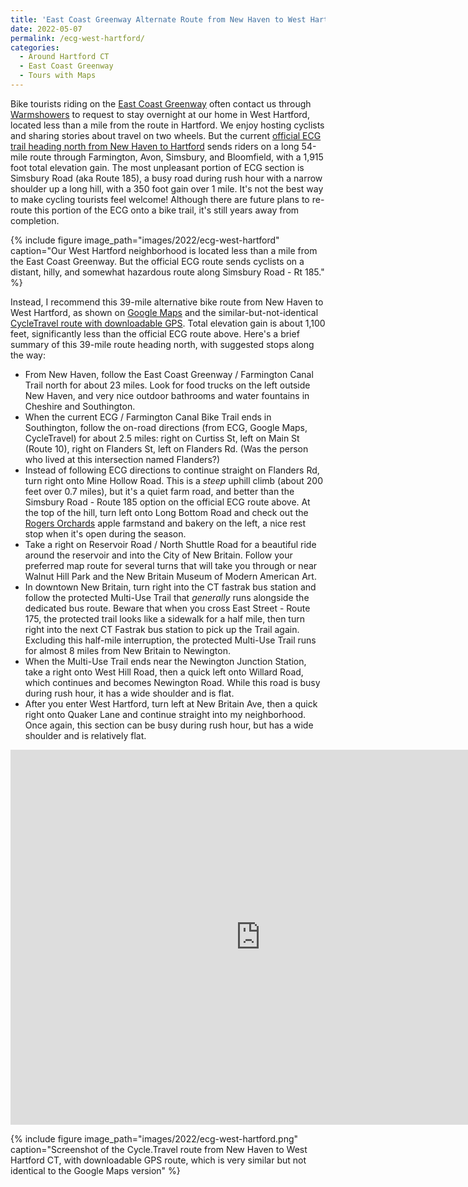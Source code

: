 ```yaml
---
title: 'East Coast Greenway Alternate Route from New Haven to West Hartford CT'
date: 2022-05-07
permalink: /ecg-west-hartford/
categories:
  - Around Hartford CT
  - East Coast Greenway
  - Tours with Maps
---
```

Bike tourists riding on the [East Coast Greenway](https://greenway.org) often contact us through [Warmshowers](https://warmshowers.org) to request to stay overnight at our home in West Hartford, located less than a mile from the route in Hartford. We enjoy hosting cyclists and sharing stories about travel on two wheels. But the current [official ECG trail heading north from New Haven to Hartford](https://map.greenway.org/?loc=10,41.57950,-73.00552&route=41.30948,-72.92705,41.76972,-72.71189) sends riders on a long 54-mile route through Farmington, Avon, Simsbury, and Bloomfield, with a 1,915 foot total elevation gain. The most unpleasant portion of ECG section is Simsbury Road (aka Route 185), a busy road during rush hour with a narrow shoulder up a long hill, with a 350 foot gain over 1 mile. It's not the best way to make cycling tourists feel welcome! Although there are future plans to re-route this portion of the ECG onto a bike trail, it's still years away from completion.

{% include figure image_path="images/2022/ecg-west-hartford" caption="Our West Hartford neighborhood is located less than a mile from the East Coast Greenway. But the official ECG route sends cyclists on a distant, hilly, and somewhat hazardous route along Simsbury Road - Rt 185." %}

Instead, I recommend this 39-mile alternative bike route from New Haven to West Hartford, as shown on [Google Maps](https://goo.gl/maps/jbJkajdQkJMPAuJ69) and the similar-but-not-identical [CycleTravel route with downloadable GPS](https://cycle.travel/map/journey/311913). Total elevation gain is about 1,100 feet, significantly less than the official ECG route above. Here's a brief summary of this 39-mile route heading north, with suggested stops along the way:

- From New Haven, follow the East Coast Greenway / Farmington Canal Trail north for about 23 miles. Look for food trucks on the left outside New Haven, and very nice outdoor bathrooms and water fountains in Cheshire and Southington.
- When the current ECG / Farmington Canal Bike Trail ends in Southington, follow the on-road directions (from ECG, Google Maps, CycleTravel) for about 2.5 miles: right on Curtiss St, left on Main St (Route 10), right on Flanders St, left on Flanders Rd. (Was the person who lived at this intersection named Flanders?)
- Instead of following ECG directions to continue straight on Flanders Rd, turn right onto Mine Hollow Road. This is a *steep* uphill climb (about 200 feet over 0.7 miles), but it's a quiet farm road, and better than the Simsbury Road - Route 185 option on the official ECG route above. At the top of the hill, turn left onto Long Bottom Road and check out the [Rogers Orchards](https://rogersorchards.com) apple farmstand and bakery on the left, a nice rest stop when it's open during the season.
- Take a right on Reservoir Road / North Shuttle Road for a beautiful ride around the reservoir and into the City of New Britain. Follow your preferred map route for several turns that will take you through or near Walnut Hill Park and the New Britain Museum of Modern American Art.
- In downtown New Britain, turn right into the CT fastrak bus station and follow the protected Multi-Use Trail that *generally* runs alongside the dedicated bus route. Beware that when you cross East Street - Route 175, the protected trail looks like a sidewalk for a half mile, then turn right into the next CT Fastrak bus station to pick up the Trail again. Excluding this half-mile interruption, the protected Multi-Use Trail runs for almost 8 miles from New Britain to Newington.
- When the Multi-Use Trail ends near the Newington Junction Station, take a right onto West Hill Road, then a quick left onto Willard Road, which continues and becomes Newington Road. While this road is busy during rush hour, it has a wide shoulder and is flat.
- After you enter West Hartford, turn left at New Britain Ave, then a quick right onto Quaker Lane and continue straight into my neighborhood. Once again, this section can be busy during rush hour, but has a wide shoulder and is relatively flat.

<iframe src="https://www.google.com/maps/embed?pb=!1m28!1m12!1m3!1d382275.96520436596!2d-73.11125935930681!3d41.53609921496537!2m3!1f0!2f0!3f0!3m2!1i1024!2i768!4f13.1!4m13!3e1!4m5!1s0x89e7d9b351daaaab%3A0x432e8ad29ada18bf!2sClaire&#39;s%20Corner%20Copia%2C%201000%20Chapel%20St%2C%20New%20Haven%2C%20CT%2006510!3m2!1d41.3072501!2d-72.92891709999999!4m5!1s0x89e7acb8d033129d%3A0xa15faddb684a4e5!2sHartford%2C%20CT%2006119!3m2!1d41.7660981!2d-72.72744949999999!5e0!3m2!1sen!2sus!4v1651957830306!5m2!1sen!2sus" width="800" height="600" style="border:0;" allowfullscreen="" loading="lazy" referrerpolicy="no-referrer-when-downgrade"></iframe>

{% include figure image_path="images/2022/ecg-west-hartford.png" caption="Screenshot of the Cycle.Travel route from New Haven to West Hartford CT, with downloadable GPS route, which is very similar but not identical to the Google Maps version" %}
